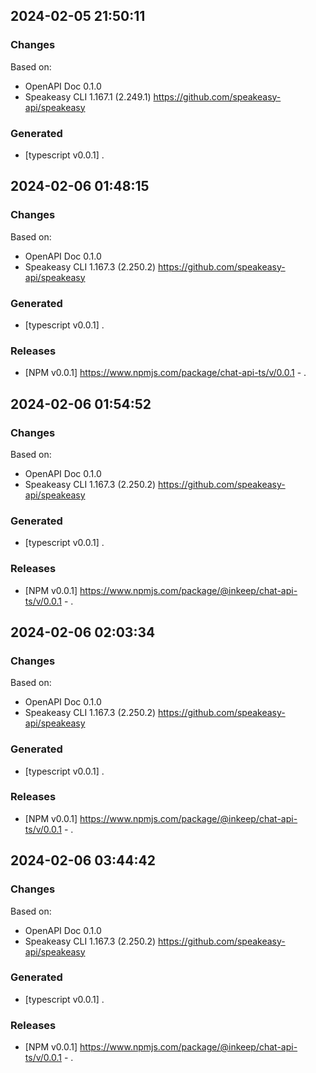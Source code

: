 

## 2024-02-05 21:50:11
### Changes
Based on:
- OpenAPI Doc 0.1.0 
- Speakeasy CLI 1.167.1 (2.249.1) https://github.com/speakeasy-api/speakeasy
### Generated
- [typescript v0.0.1] .

## 2024-02-06 01:48:15
### Changes
Based on:
- OpenAPI Doc 0.1.0 
- Speakeasy CLI 1.167.3 (2.250.2) https://github.com/speakeasy-api/speakeasy
### Generated
- [typescript v0.0.1] .
### Releases
- [NPM v0.0.1] https://www.npmjs.com/package/chat-api-ts/v/0.0.1 - .

## 2024-02-06 01:54:52
### Changes
Based on:
- OpenAPI Doc 0.1.0 
- Speakeasy CLI 1.167.3 (2.250.2) https://github.com/speakeasy-api/speakeasy
### Generated
- [typescript v0.0.1] .
### Releases
- [NPM v0.0.1] https://www.npmjs.com/package/@inkeep/chat-api-ts/v/0.0.1 - .

## 2024-02-06 02:03:34
### Changes
Based on:
- OpenAPI Doc 0.1.0 
- Speakeasy CLI 1.167.3 (2.250.2) https://github.com/speakeasy-api/speakeasy
### Generated
- [typescript v0.0.1] .
### Releases
- [NPM v0.0.1] https://www.npmjs.com/package/@inkeep/chat-api-ts/v/0.0.1 - .

## 2024-02-06 03:44:42
### Changes
Based on:
- OpenAPI Doc 0.1.0 
- Speakeasy CLI 1.167.3 (2.250.2) https://github.com/speakeasy-api/speakeasy
### Generated
- [typescript v0.0.1] .
### Releases
- [NPM v0.0.1] https://www.npmjs.com/package/@inkeep/chat-api-ts/v/0.0.1 - .